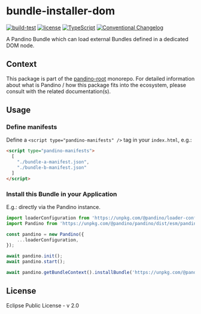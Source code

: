 # bundle-installer-dom

[![build-test](https://github.com/BlackBeltTechnology/pandino/actions/workflows/build-test.yml/badge.svg)](https://github.com/BlackBeltTechnology/pandino/actions/workflows/build-test.yml)
[![license](https://img.shields.io/badge/license-EPL%20v2.0-blue.svg)](https://github.com/BlackBeltTechnology/pandino)
[![TypeScript](https://img.shields.io/badge/%3C%2F%3E-TypeScript-%230074c1.svg)](http://www.typescriptlang.org/)
[![Conventional Changelog](https://img.shields.io/badge/%20%20%F0%9F%93%A6%F0%9F%9A%80-conventional--changelog-e10079.svg?style=flat)](https://github.com/conventional-changelog/conventional-changelog)

A Pandino Bundle which can load external Bundles defined in a dedicated DOM node.

## Context

This package is part of the [pandino-root](https://github.com/BlackBeltTechnology/pandino) monorepo. For detailed
information about what is Pandino / how this package fits into the ecosystem, please consult with the related
documentation(s).

## Usage

### Define manifests
Define a `<script type="pandino-manifests" />` tag in your `index.html`, e.g.:

```html
<script type="pandino-manifests">
  [
    "./bundle-a-manifest.json",
    "./bundle-b-manifest.json"
  ]
</script>
```

### Install this Bundle in your Application

E.g.: directly via the Pandino instance.

```javascript
import loaderConfiguration from 'https://unpkg.com/@pandino/loader-configuration-dom/dist/loader-configuration-dom.mjs';
import Pandino from 'https://unpkg.com/@pandino/pandino/dist/esm/pandino.mjs';

const pandino = new Pandino({
    ...loaderConfiguration,
});

await pandino.init();
await pandino.start();

await pandino.getBundleContext().installBundle('https://unpkg.com/@pandino/bundle-installer-dom/dist/bundle-installer-dom-manifest.json');
```

## License

Eclipse Public License - v 2.0
